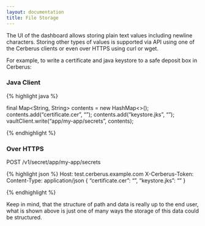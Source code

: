 ```yaml
---
layout: documentation
title: File Storage
---
```


The UI of the dashboard allows storing plain text values including newline characters.  Storing other types of values 
is supported via API using one of the Cerberus clients or even over HTTPS using curl or wget.

For example, to write a certificate and java keystore to a safe deposit box in Cerberus:

### Java Client
 
{% highlight java %}

final Map<String, String> contents = new HashMap<>();
contents.add(“certificate.cer”, “<file contents>”);
contents.add(“keystore.jks”, “<file contents>”);
vaultClient.write(“app/my-app/secrets”, contents);

{% endhighlight %}

### Over HTTPS

POST /v1/secret/app/my-app/secrets

{% highlight json %}
Host: test.cerberus.example.com
X-Cerberus-Token: <YOUR CERBERUS TOKEN>
Content-Type: application/json
{
	“certificate.cer”: “<file contents>”,
	“keystore.jks”: “<file contents>”
}

{% endhighlight %}



Keep in mind, that the structure of path and data is really up to the end user, what is shown above is just one of many 
ways the storage of this data could be structured.
